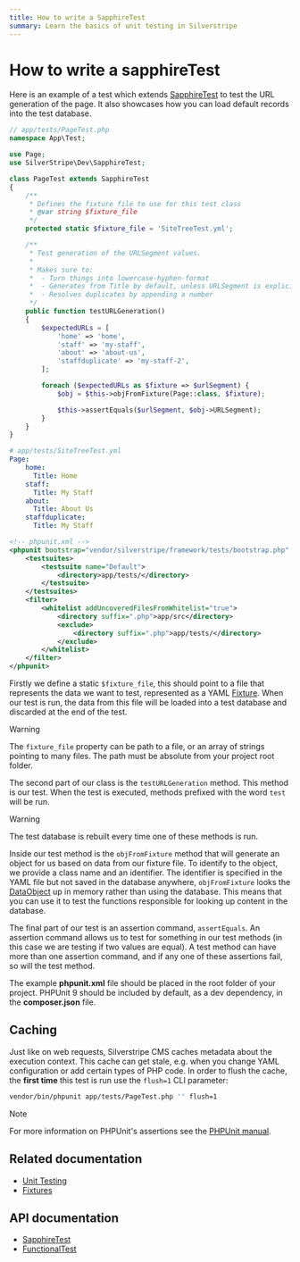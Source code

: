 ```yaml
---
title: How to write a SapphireTest
summary: Learn the basics of unit testing in Silverstripe
---
```


# How to write a sapphireTest

Here is an example of a test which extends [SapphireTest](api:SilverStripe\Dev\SapphireTest) to test the URL generation of the page. It also showcases
how you can load default records into the test database.

```php
// app/tests/PageTest.php
namespace App\Test;

use Page;
use SilverStripe\Dev\SapphireTest;

class PageTest extends SapphireTest
{
    /**
     * Defines the fixture file to use for this test class
     * @var string $fixture_file
     */
    protected static $fixture_file = 'SiteTreeTest.yml';

    /**
     * Test generation of the URLSegment values.
     *
     * Makes sure to:
     *  - Turn things into lowercase-hyphen-format
     *  - Generates from Title by default, unless URLSegment is explicitly set
     *  - Resolves duplicates by appending a number
     */
    public function testURLGeneration()
    {
        $expectedURLs = [
            'home' => 'home',
            'staff' => 'my-staff',
            'about' => 'about-us',
            'staffduplicate' => 'my-staff-2',
        ];

        foreach ($expectedURLs as $fixture => $urlSegment) {
            $obj = $this->objFromFixture(Page::class, $fixture);

            $this->assertEquals($urlSegment, $obj->URLSegment);
        }
    }
}
```

```yml
# app/tests/SiteTreeTest.yml
Page:
    home:
      Title: Home
    staff:
      Title: My Staff
    about:
      Title: About Us
    staffduplicate:
      Title: My Staff
```

```xml
<!-- phpunit.xml -->
<phpunit bootstrap="vendor/silverstripe/framework/tests/bootstrap.php" colors="true">
    <testsuites>
        <testsuite name="Default">
            <directory>app/tests/</directory>
        </testsuite>
    </testsuites>
    <filter>
        <whitelist addUncoveredFilesFromWhitelist="true">
            <directory suffix=".php">app/src</directory>
            <exclude>
                <directory suffix=".php">app/tests/</directory>
            </exclude>
        </whitelist>
    </filter>
</phpunit>
```

Firstly we define a static `$fixture_file`, this should point to a file that represents the data we want to test,
represented as a YAML [Fixture](../fixtures). When our test is run, the data from this file will be loaded into a test
database and discarded at the end of the test.

> [!WARNING]
> The `fixture_file` property can be path to a file, or an array of strings pointing to many files. The path must be
> absolute from your project root folder.

The second part of our class is the `testURLGeneration` method. This method is our test. When the test is executed,
methods prefixed with the word `test` will be run.

> [!WARNING]
> The test database is rebuilt every time one of these methods is run.

Inside our test method is the `objFromFixture` method that will generate an object for us based on data from our fixture
file. To identify to the object, we provide a class name and an identifier. The identifier is specified in the YAML file
but not saved in the database anywhere, `objFromFixture` looks the [DataObject](api:SilverStripe\ORM\DataObject) up in memory rather than using the
database. This means that you can use it to test the functions responsible for looking up content in the database.

The final part of our test is an assertion command, `assertEquals`. An assertion command allows us to test for something
in our test methods (in this case we are testing if two values are equal). A test method can have more than one
assertion command, and if any one of these assertions fail, so will the test method.

The example **phpunit.xml** file should be placed in the root folder of your project. PHPUnit 9 should be included by default, as a dev dependency, in the **composer.json** file.

## Caching

Just like on web requests, Silverstripe CMS caches metadata about the execution context. This cache can get stale, e.g. when you change YAML configuration or add certain types of PHP code. In order to flush the cache, the **first time** this test is run use the `flush=1` CLI parameter:

```bash
vendor/bin/phpunit app/tests/PageTest.php '' flush=1
```

> [!NOTE]
> For more information on PHPUnit's assertions see the [PHPUnit manual](https://docs.phpunit.de/en/9.6/assertions.html).

## Related documentation

- [Unit Testing](../unit_testing)
- [Fixtures](../fixtures)

## API documentation

- [SapphireTest](api:SilverStripe\Dev\SapphireTest)
- [FunctionalTest](api:SilverStripe\Dev\FunctionalTest)

